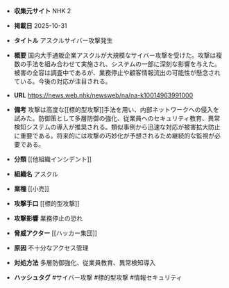 - **収集元サイト**
NHK 2

- **掲載日**
2025-10-31

- **タイトル**
アスクルサイバー攻撃発生

- **概要**
国内大手通販企業アスクルが大規模なサイバー攻撃を受けた。攻撃は複数の手法を組み合わせて実施され、システムの一部に深刻な影響を与えた。被害の全容は調査中であるが、業務停止や顧客情報流出の可能性が懸念されている。今後の対応が注目される。

- **URL**
https://news.web.nhk/newsweb/na/na-k10014963991000

- **備考**
攻撃は高度な[[標的型攻撃]]手法を用い、内部ネットワークへの侵入を試みた。防御策として多層防御の強化、従業員へのセキュリティ教育、異常検知システムの導入が推奨される。類似事例から迅速な対応が被害拡大防止に重要である。将来的には攻撃の巧妙化が予想されるため継続的な監視が必要である。

- **分類**
[[他組織インシデント]]

- **組織名**
アスクル

- **業種**
[[小売]]

- **攻撃手口**
[[標的型攻撃]]

- **攻撃影響**
業務停止の恐れ

- **脅威アクター**
[[ハッカー集団]]

- **原因**
不十分なアクセス管理

- **対処方法**
多層防御強化、従業員教育、異常検知導入

- **ハッシュタグ**
#サイバー攻撃 #標的型攻撃 #情報セキュリティ
